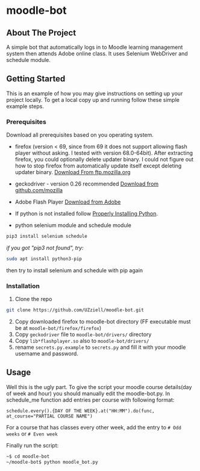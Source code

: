 # moodle-bot

<!-- TABLE OF CONTENTS 
## Table of Contents

* [About the Project](#about-the-project)
  * [Built With](#built-with)
* [Getting Started](#getting-started)
  * [Prerequisites](#prerequisites)
  * [Installation](#installation)
* [Usage](#usage)
* [Roadmap](#roadmap)
* [Contributing](#contributing)
* [License](#license)
* [Contact](#contact)
* [Acknowledgements](#acknowledgements) -->


<!-- ABOUT THE PROJECT -->
## About The Project

A simple bot that automatically logs in to Moodle learning management system then attends Adobe online class.
 It uses Selenium WebDriver and schedule module. 

<!-- GETTING STARTED -->
## Getting Started

This is an example of how you may give instructions on setting up your project locally.
To get a local copy up and running follow these simple example steps.

### Prerequisites
Download all prerequisites based on you operating system.
* firefox (version < 69, since from 69 it does not support allowing flash player without asking.
I tested with version 68.0-64bit).
 After extracting firefox, you could optionally delete updater binary.
  I could not figure out how to stop firefox from automatically update itself except deleting updater binary.
        [Download From ftp.mozilla.org](https://ftp.mozilla.org/pub/firefox/releases/)

* geckodriver - version 0.26 recommended  [Download from github.com/mozilla](https://github.com/mozilla/geckodriver/releases/tag/v0.26.0)
* Adobe Flash Player [Download from Adobe](https://get.adobe.com/flashplayer/)
* If python is not installed follow [Properly Installing Python](https://docs.python-guide.org/starting/installation/).
* python selenium module and schedule module
```sh
pip3 install selenium schedule
```
*if you got "pip3 not found", try:*
```sh
sudo apt install python3-pip
```
then try to install selenium and schedule with pip again

### Installation

1. Clone the repo
```sh
git clone https://github.com/UZziell/moodle-bot.git
```
2. Copy downloaded firefox to moodle-bot directory (FF executable must be at `moodle-bot/firefox/firefox`)
3. Copy `geckodriver` file to `moodle-bot/drivers/` directory
4. Copy `lib*flashplayer.so` also to `moodle-bot/drivers/`
5. rename `secrets.py.example` to `secrets.py` and fill it with your moodle username and password.



<!-- USAGE EXAMPLES -->
## Usage

Well this is the ugly part. To give the script your moodle course details(day of week and hour) you should manually
edit the moodle-bot.py. In schedule_me function add entries per course with following format:

`schedule.every().{DAY OF THE WEEK}.at("HH:MM").do(func, at_course="PARTIAL COURSE NAME")`

For a course that has classes every other week, add the entry to `# Odd weeks` or `# Even week`

Finally run the script:
```sh
~$ cd moodle-bot
~/moodle-bot$ python moodle_bot.py
```